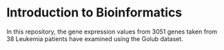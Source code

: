 # Introduction to Bioinformatics

In this repository, the gene expression values from 3051 genes taken from 38 Leukemia patients have examined using the Golub dataset.
